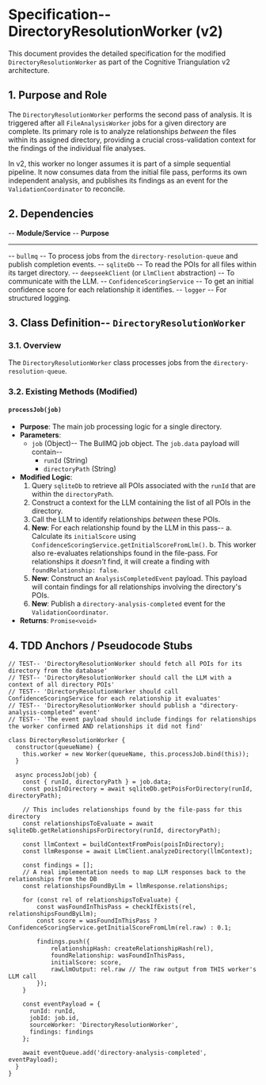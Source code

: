 # Specification-- DirectoryResolutionWorker (v2)

This document provides the detailed specification for the modified `DirectoryResolutionWorker` as part of the Cognitive Triangulation v2 architecture.

## 1. Purpose and Role

The `DirectoryResolutionWorker` performs the second pass of analysis. It is triggered after all `FileAnalysisWorker` jobs for a given directory are complete. Its primary role is to analyze relationships *between* the files within its assigned directory, providing a crucial cross-validation context for the findings of the individual file analyses.

In v2, this worker no longer assumes it is part of a simple sequential pipeline. It now consumes data from the initial file pass, performs its own independent analysis, and publishes its findings as an event for the `ValidationCoordinator` to reconcile.

## 2. Dependencies

-- **Module/Service** -- **Purpose**
-- --- -- ---
-- `bullmq` -- To process jobs from the `directory-resolution-queue` and publish completion events.
-- `sqliteDb` -- To read the POIs for all files within its target directory.
-- `deepseekClient` (or `LlmClient` abstraction) -- To communicate with the LLM.
-- `ConfidenceScoringService` -- To get an initial confidence score for each relationship it identifies.
-- `logger` -- For structured logging.

## 3. Class Definition-- `DirectoryResolutionWorker`

### 3.1. Overview

The `DirectoryResolutionWorker` class processes jobs from the `directory-resolution-queue`.

### 3.2. Existing Methods (Modified)

#### `processJob(job)`

-   **Purpose**: The main job processing logic for a single directory.
-   **Parameters**:
    -   `job` (Object)-- The BullMQ job object. The `job.data` payload will contain--
        -   `runId` (String)
        -   `directoryPath` (String)
-   **Modified Logic**:
    1.  Query `sqliteDb` to retrieve all POIs associated with the `runId` that are within the `directoryPath`.
    2.  Construct a context for the LLM containing the list of all POIs in the directory.
    3.  Call the LLM to identify relationships *between* these POIs.
    4.  **New**: For each relationship found by the LLM in this pass--
        a. Calculate its `initialScore` using `ConfidenceScoringService.getInitialScoreFromLlm()`.
        b. This worker also re-evaluates relationships found in the file-pass. For relationships it *doesn't* find, it will create a finding with `foundRelationship: false`.
    5.  **New**: Construct an `AnalysisCompletedEvent` payload. This payload will contain findings for all relationships involving the directory's POIs.
    6.  **New**: Publish a `directory-analysis-completed` event for the `ValidationCoordinator`.
-   **Returns**: `Promise<void>`

## 4. TDD Anchors / Pseudocode Stubs

```
// TEST-- 'DirectoryResolutionWorker should fetch all POIs for its directory from the database'
// TEST-- 'DirectoryResolutionWorker should call the LLM with a context of all directory POIs'
// TEST-- 'DirectoryResolutionWorker should call ConfidenceScoringService for each relationship it evaluates'
// TEST-- 'DirectoryResolutionWorker should publish a "directory-analysis-completed" event'
// TEST-- 'The event payload should include findings for relationships the worker confirmed AND relationships it did not find'

class DirectoryResolutionWorker {
  constructor(queueName) {
    this.worker = new Worker(queueName, this.processJob.bind(this));
  }

  async processJob(job) {
    const { runId, directoryPath } = job.data;
    const poisInDirectory = await sqliteDb.getPoisForDirectory(runId, directoryPath);

    // This includes relationships found by the file-pass for this directory
    const relationshipsToEvaluate = await sqliteDb.getRelationshipsForDirectory(runId, directoryPath);

    const llmContext = buildContextFromPois(poisInDirectory);
    const llmResponse = await LlmClient.analyzeDirectory(llmContext);

    const findings = [];
    // A real implementation needs to map LLM responses back to the relationships from the DB
    const relationshipsFoundByLlm = llmResponse.relationships;

    for (const rel of relationshipsToEvaluate) {
        const wasFoundInThisPass = checkIfExists(rel, relationshipsFoundByLlm);
        const score = wasFoundInThisPass ? ConfidenceScoringService.getInitialScoreFromLlm(rel.raw) : 0.1;

        findings.push({
            relationshipHash: createRelationshipHash(rel),
            foundRelationship: wasFoundInThisPass,
            initialScore: score,
            rawLlmOutput: rel.raw // The raw output from THIS worker's LLM call
        });
    }

    const eventPayload = {
      runId: runId,
      jobId: job.id,
      sourceWorker: 'DirectoryResolutionWorker',
      findings: findings
    };

    await eventQueue.add('directory-analysis-completed', eventPayload);
  }
}